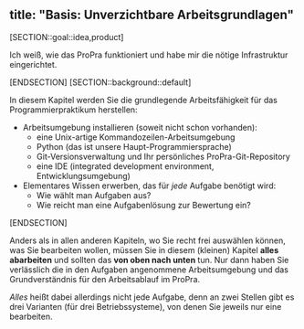 title: "Basis: Unverzichtbare Arbeitsgrundlagen"
---
[SECTION::goal::idea,product]

Ich weiß, wie das ProPra funktioniert und habe mir die nötige Infrastruktur eingerichtet.

[ENDSECTION]
[SECTION::background::default]

In diesem Kapitel werden Sie die grundlegende Arbeitsfähigkeit
für das Programmierpraktikum herstellen:

- Arbeitsumgebung installieren (soweit nicht schon vorhanden):
    - eine Unix-artige Kommandozeilen-Arbeitsumgebung
    - Python (das ist unsere Haupt-Programmiersprache)
    - Git-Versionsverwaltung und Ihr persönliches ProPra-Git-Repository
    - eine IDE (integrated development environment, Entwicklungsumgebung)
- Elementares Wissen erwerben, das für _jede_ Aufgabe benötigt wird:
    - Wie wählt man Aufgaben aus?
    - Wie reicht man eine Aufgabenlösung zur Bewertung ein?

[ENDSECTION]

Anders als in allen anderen Kapiteln, wo Sie recht frei auswählen können,
was Sie bearbeiten wollen, müssen Sie in diesem (kleinen) Kapitel
**alles abarbeiten** und sollten das **von oben nach unten** tun. 
Nur dann haben Sie verlässlich die in den Aufgaben angenommene Arbeitsumgebung
und das Grundverständnis für den Arbeitsablauf im ProPra.

_Alles_ heißt dabei allerdings nicht jede Aufgabe,
denn an zwei Stellen gibt es drei Varianten (für drei Betriebssysteme),
von denen Sie jeweils nur eine bearbeiten.
